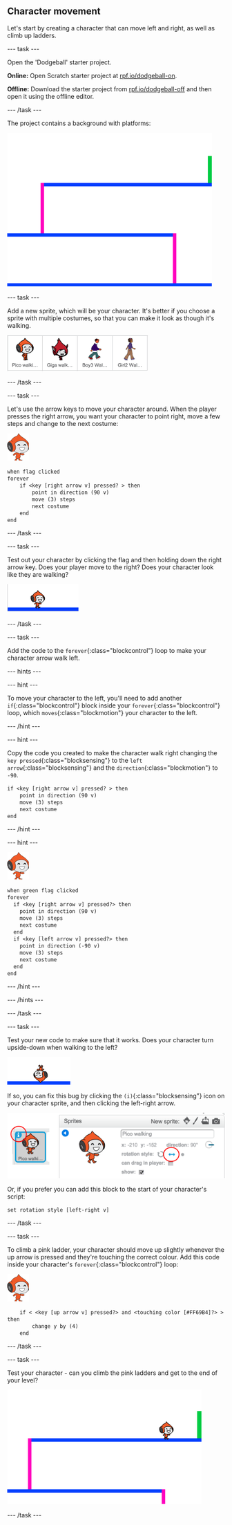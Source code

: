 ## Character movement

Let's start by creating a character that can move left and right, as well as climb up ladders.

--- task ---

Open the 'Dodgeball' starter project.

**Online:** Open Scratch starter project at [rpf.io/dodgeball-on](http://rpf.io/dodgeball-on). 

**Offline:** Download the starter project from [rpf.io/dodgeball-off](http://rpf.io/dodgeball-off) and then open it using the offline editor.

--- /task ---

The project contains a background with platforms:

![dodgeball project background](images/dodge-background.png)

--- task ---

Add a new sprite, which will be your character. It's better if you choose a sprite with multiple costumes, so that you can make it look as though it's walking.

![pick a sprite](images/dodge-characters.png)

--- /task ---

--- task ---

Let's use the arrow keys to move your character around. When the player presses the right arrow, you want your character to point right, move a few steps and change to the next costume:

![pico walking sprite](images/pico_walking_sprite.png)
```blocks
when flag clicked
forever
	if <key [right arrow v] pressed? > then
		point in direction (90 v)
		move (3) steps
		next costume
	end
end
```

--- /task ---

--- task ---

Test out your character by clicking the flag and then holding down the right arrow key. Does your player move to the right? Does your character look like they are walking?

![screenshot](images/dodge-walking.png)

--- /task ---

--- task ---

Add the code to the  `forever`{:class="blockcontrol"} loop to make your character arrow walk left.

--- hints ---

--- hint ---

To move your character to the left, you'll need to add another `if`{:class="blockcontrol"} block inside your `forever`{:class="blockcontrol"} loop, which `moves`{:class="blockmotion"} your character to the left.

--- /hint ---

--- hint ---

Copy the code you created to make the character walk right changing the `key pressed`{:class="blocksensing"} to the `left arrow`{:class="blocksensing"} and the `direction`{:class="blockmotion"} to `-90`.

```blocks
if <key [right arrow v] pressed? > then
	point in direction (90 v)
	move (3) steps
	next costume
end
```

--- /hint ---

--- hint ---

![pico walking sprite](images/pico_walking_sprite.png)
```blocks
when green flag clicked
forever 
  if <key [right arrow v] pressed?> then 
    point in direction (90 v)
    move (3) steps
    next costume
  end
  if <key [left arrow v] pressed?> then 
    point in direction (-90 v)
    move (3) steps
    next costume
  end
end
```

--- /hint ---

--- /hints ---

--- /task ---

--- task ---

Test your new code to make sure that it works. Does your character turn upside-down when walking to the left?

![screenshot](images/dodge-upside-down.png)

If so, you can fix this bug by clicking the `(i)`{:class="blocksensing"} icon on your character sprite, and then clicking the left-right arrow.

![screenshot](images/dodge-left-right.png)

Or, if you prefer you can add this block to the start of your character's script:

```blocks
set rotation style [left-right v]
```

--- /task ---

--- task ---

To climb a pink ladder, your character should move up slightly whenever the up arrow is pressed and they're touching the correct colour. Add this code inside your character's `forever`{:class="blockcontrol"} loop:

![pico walking sprite](images/pico_walking_sprite.png)
```blocks
	if < <key [up arrow v] pressed?> and <touching color [#FF69B4]?> > then
		change y by (4)
	end
```

--- /task ---

--- task ---

Test your character - can you climb the pink ladders and get to the end of your level?

![screenshot](images/dodge-test-character.png)

--- /task ---




